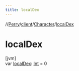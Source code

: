 ```yaml
---
title: localDex
---
```

//[Perry](../../../index.html)/[client](../index.html)/[Character](index.html)/[localDex](local-dex.html)



# localDex



[jvm]\
var [localDex](local-dex.html): [Int](https://kotlinlang.org/api/latest/jvm/stdlib/kotlin/-int/index.html) = 0




